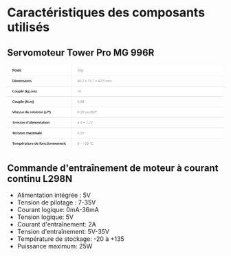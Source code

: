# Caractéristiques des composants utilisés 

## Servomoteur Tower Pro MG 996R

![alt text](https://raw.githubusercontent.com/MicheleBona/PEIP2_Arduino_ExploBot/master/documents/images/Tower%20Pro%20MG%20996%20r.PNG)

## Commande d'entraînement de moteur à courant continu L298N 

* Alimentation intégrée : 5V
* Tension de pilotage : 7-35V
* Courant logique: 0mA-36mA 
* Tension logique: 5V 
* Courant d'entraînement: 2A 
* Tension d'entraînement: 5V-35V 
* Température de stockage: -20 à +135 
* Puissance maximum: 25W 

